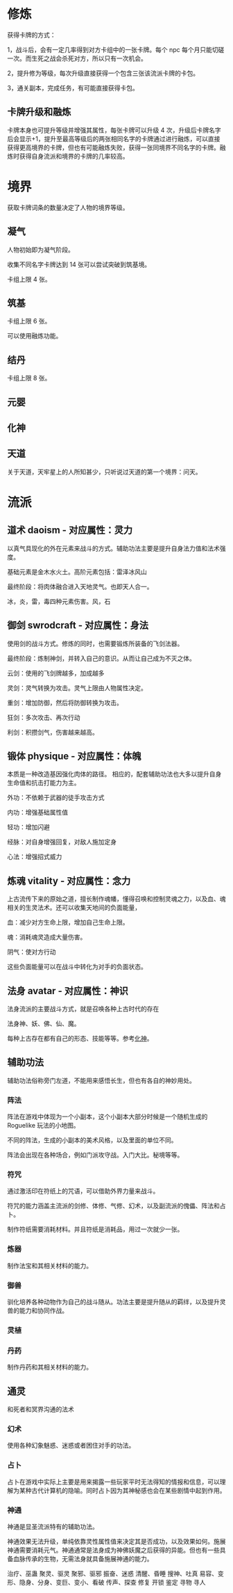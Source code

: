 # 修炼

获得卡牌的方式：

1，战斗后，会有一定几率得到对方卡组中的一张卡牌。每个 npc 每个月只能切磋一次。而生死之战会杀死对方，所以只有一次机会。

2，提升修为等级，每次升级直接获得一个包含三张该流派卡牌的卡包。

3，通关副本，完成任务，有可能直接获得卡包。

## 卡牌升级和融炼

卡牌本身也可提升等级并增强其属性，每张卡牌可以升级 4 次，升级后卡牌名字后会显示+1，提升至最高等级后的两张相同名字的卡牌通过进行融炼，可以直接获得更高境界的卡牌，但也有可能融炼失败，获得一张同境界不同名字的卡牌。融炼时获得自身流派和境界的卡牌的几率较高。

# 境界

获取卡牌词条的数量决定了人物的境界等级。

## 凝气

人物初始即为凝气阶段。

收集不同名字卡牌达到 14 张可以尝试突破到筑基境。

卡组上限 4 张。

## 筑基

卡组上限 6 张。

可以使用融炼功能。

## 结丹

卡组上限 8 张。

## 元婴

## 化神

## 天道

关于天道，天牢星上的人所知甚少，只听说过天道的第一个境界：问天。

# 流派

## 道术 daoism - 对应属性：灵力

以真气具现化的外在元素来战斗的方式。辅助功法主要是提升自身法力值和法术强度。

基础元素是金木水火土。高阶元素包括：雷泽冰风山

最终阶段：将肉体融合进入天地灵气。也即天人合一。

冰，炎，雷，毒四种元素伤害。风，石

## 御剑 swrodcraft - 对应属性：身法

使用剑的战斗方式。修炼的同时，也需要锻炼所装备的飞剑法器。

最终阶段：炼制神剑，并转入自己的意识。从而让自己成为不灭之体。

云剑：使用的飞剑牌越多，加成越多

灵剑：灵气转换为攻击。灵气上限由人物属性决定。

重剑：增加防御，然后将防御转换为攻击。

狂剑：多次攻击、再次行动

利剑：积攒剑气，伤害越来越高。

## 锻体 physique - 对应属性：体魄

本质是一种改造基因强化肉体的路径。
相应的，配套辅助功法也大多以提升自身生命值和抗击打能力为主。

外功：不依赖于武器的徒手攻击方式

内功：增强基础属性值

轻功：增加闪避

经脉：对自身增强回复，对敌人施加定身

心法：增强招式威力

## 炼魂 vitality - 对应属性：念力

上古流传下来的原始之道，擅长制作魂幡，懂得召唤和控制灵魂之力，以及血、魂相关的生灵法术。还可以收集天地间的负面能量，

血：减少对方生命上限，增加自己生命上限。

魂：消耗魂灵造成大量伤害。

阴气：使对方行动

这些负面能量可以在战斗中转化为对手的负面状态。

## 法身 avatar - 对应属性：神识

法身流派的主要战斗方式，就是召唤各种上古时代的存在

法身神、妖、佛、仙、魔。

每种上古存在都有自己的形态、技能等等。参考[化神](oldgod.md)。

## 辅助功法

辅助功法俗称旁门左道，不能用来感悟长生，但也有各自的神妙用处。

### 阵法

阵法在游戏中体现为一个小副本，这个小副本大部分时候是一个随机生成的 Roguelike 玩法的小地图。

不同的阵法，生成的小副本的美术风格，以及里面的单位不同。

阵法会出现在各种场合，例如门派攻守战。入门大比。秘境等等。

### 符咒

通过激活印在符纸上的咒语，可以借助外界力量来战斗。

符咒的能力涵盖主流派的剑修、体修、气修、幻术，以及副流派的傀儡、阵法和占卜。

制作符纸需要消耗材料。并且符纸是消耗品，用过一次就少一张。

### 炼器

制作法宝和其相关材料的能力。

### 御兽

驯化培养各种动物作为自己的战斗随从。功法主要是提升随从的羁绊，以及提升灵兽的能力和协同作战。

### 灵植

### 丹药

制作丹药和其相关材料的能力。

## 通灵

和死者和冥界沟通的法术

### 幻术

使用各种幻象魅惑、迷惑或者困住对手的功法。

### 占卜

占卜在游戏中实际上主要是用来揭露一些玩家平时无法得知的情报和信息，可以理解为某种古代计算机的隐喻。同时占卜因为其神秘感也会在某些剧情中起到作用。

### 神通

神通是显圣流派特有的辅助功法。

神通效果无法升级，单纯依靠灵性属性值来决定其是否成功，以及效果如何。施展神通需要消耗元气。神通通常是法身成为神佛妖魔之后获得的异能。但也有一些具备血脉传承的生物，无需法身就具备施展神通的能力。

治疗、巫蛊
聚灵、驱灵
聚邪、驱邪
振奋、迷惑
清醒、昏睡
搜神、吐真
易容、变形、隐身、分身、变巨、变小、看破
传声、探查
修复
开锁
鉴定
寻物
寻人

